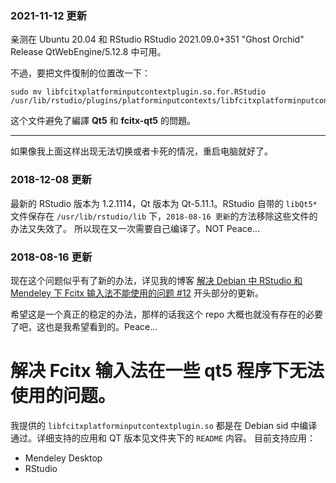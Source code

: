 ### 2021-11-12 更新

亲测在 Ubuntu 20.04 和 RStudio RStudio 2021.09.0+351 "Ghost Orchid" Release QtWebEngine/5.12.8 中可用。

不過，要把文件復制的位置改一下：

```
sudo mv libfcitxplatforminputcontextplugin.so.for.RStudio /usr/lib/rstudio/plugins/platforminputcontexts/libfcitxplatforminputcontextplugin.so
```

这个文件避免了編譯  **Qt5** 和  **fcitx-qt5** 的問題。

----

如果像我上面这样出现无法切换或者卡死的情况，重启电脑就好了。

### 2018-12-08 更新

最新的 RStudio 版本为 1.2.1114，Qt 版本为 Qt-5.11.1。RStudio 自带的 `libQt5*` 文件保存在 `/usr/lib/rstudio/lib` 下，`2018-08-16 更新`的方法移除这些文件的办法又失效了。
所以现在又一次需要自己编译了。NOT Peace...

### 2018-08-16 更新
现在这个问题似乎有了新的办法，详见我的博客 [解决 Debian 中 RStudio 和 Mendeley 下 Fcitx 输入法不能使用的问题 #12](https://github.com/JackieMium/my_blog/issues/12) 开头部分的更新。

希望这是一个真正的稳定的办法，那样的话我这个 repo 大概也就没有存在的必要了吧，这也是我希望看到的。Peace...


# 解决 Fcitx 输入法在一些 qt5 程序下无法使用的问题。
我提供的 `libfcitxplatforminputcontextplugin.so` 都是在 Debian sid 中编译通过。详细支持的应用和 QT 版本见文件夹下的 `README` 内容。
目前支持应用：

- Mendeley Desktop
- RStudio
